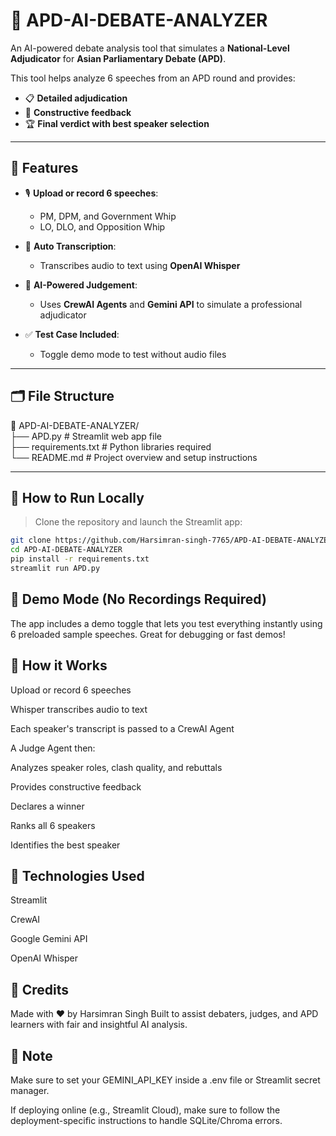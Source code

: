 # 🧠 APD-AI-DEBATE-ANALYZER

An AI-powered debate analysis tool that simulates a **National-Level Adjudicator** for **Asian Parliamentary Debate (APD)**.

This tool helps analyze 6 speeches from an APD round and provides:

- 📋 **Detailed adjudication**
- 💬 **Constructive feedback**
- 🏆 **Final verdict with best speaker selection**

---

## 🎯 Features

- 🎙️ **Upload or record 6 speeches**:  
  - PM, DPM, and Government Whip  
  - LO, DLO, and Opposition Whip  

- 🔁 **Auto Transcription**:  
  - Transcribes audio to text using **OpenAI Whisper**

- 🧠 **AI-Powered Judgement**:  
  - Uses **CrewAI Agents** and **Gemini API** to simulate a professional adjudicator

- ✅ **Test Case Included**:  
  - Toggle demo mode to test without audio files

---

## 🗂 File Structure

📁 APD-AI-DEBATE-ANALYZER/                         
├── APD.py # Streamlit web app file                                   
├── requirements.txt # Python libraries required                                           
└── README.md # Project overview and setup instructions                                     



---

## 🚀 How to Run Locally

> Clone the repository and launch the Streamlit app:

```bash
git clone https://github.com/Harsimran-singh-7765/APD-AI-DEBATE-ANALYZER.git
cd APD-AI-DEBATE-ANALYZER
pip install -r requirements.txt
streamlit run APD.py
```

## 🧪 Demo Mode (No Recordings Required)
The app includes a demo toggle that lets you test everything instantly using 6 preloaded sample speeches. Great for debugging or fast demos!

## 🧠 How it Works
Upload or record 6 speeches

Whisper transcribes audio to text

Each speaker's transcript is passed to a CrewAI Agent

A Judge Agent then:

Analyzes speaker roles, clash quality, and rebuttals

Provides constructive feedback

Declares a winner

Ranks all 6 speakers

Identifies the best speaker

## 🧪 Technologies Used
Streamlit

CrewAI

Google Gemini API

OpenAI Whisper

## 🙌 Credits
Made with ❤️ by Harsimran Singh
Built to assist debaters, judges, and APD learners with fair and insightful AI analysis.

## 📌 Note
Make sure to set your GEMINI_API_KEY inside a .env file or Streamlit secret manager.

If deploying online (e.g., Streamlit Cloud), make sure to follow the deployment-specific instructions to handle SQLite/Chroma errors.
